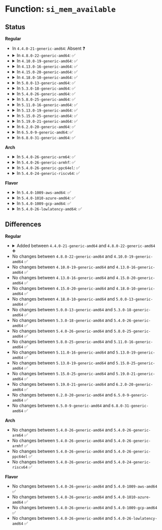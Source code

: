 # Function: <code>si_mem_available</code>

## Status
<b>Regular</b>
<ul>
<li>
In <code>4.4.0-21-generic-amd64</code>: Absent ❓
</li>
<li>
<details>
<summary>In <code>4.8.0-22-generic-amd64</code>: ✅</summary>

```c
long int si_mem_available()
```

```json
{
  "name": "si_mem_available",
  "collision_type": "Unique Global",
  "inline_type": "No",
  "funcs": [
    {
      "addr": 18446744071580574384,
      "name": "si_mem_available",
      "external": true,
      "loc": "mm/page_alloc.c:4006",
      "file": "mm/page_alloc.c",
      "inline": "seen, unknown",
      "caller_inline": [],
      "caller_func": [
        "fs/proc/meminfo.c:meminfo_proc_show",
        "drivers/virtio/virtio_balloon.c:update_balloon_stats"
      ]
    }
  ],
  "symbols": [
    {
      "addr": 18446744071580574384,
      "name": "si_mem_available",
      "section": ".text",
      "bind": "STB_GLOBAL",
      "size": 214
    }
  ]
}
```
</details>
</li>
<li>
<details>
<summary>In <code>4.10.0-19-generic-amd64</code>: ✅</summary>

```c
long int si_mem_available()
```

```json
{
  "name": "si_mem_available",
  "collision_type": "Unique Global",
  "inline_type": "No",
  "funcs": [
    {
      "addr": 18446744071580640816,
      "name": "si_mem_available",
      "external": true,
      "loc": "mm/page_alloc.c:4162",
      "file": "mm/page_alloc.c",
      "inline": "seen, unknown",
      "caller_inline": [],
      "caller_func": [
        "fs/proc/meminfo.c:meminfo_proc_show",
        "drivers/virtio/virtio_balloon.c:update_balloon_stats"
      ]
    }
  ],
  "symbols": [
    {
      "addr": 18446744071580640816,
      "name": "si_mem_available",
      "section": ".text",
      "bind": "STB_GLOBAL",
      "size": 214
    }
  ]
}
```
</details>
</li>
<li>
<details>
<summary>In <code>4.13.0-16-generic-amd64</code>: ✅</summary>

```c
long int si_mem_available()
```

```json
{
  "name": "si_mem_available",
  "collision_type": "Unique Global",
  "inline_type": "No",
  "funcs": [
    {
      "addr": 18446744071580673264,
      "name": "si_mem_available",
      "external": true,
      "loc": "mm/page_alloc.c:4450",
      "file": "mm/page_alloc.c",
      "inline": "seen, unknown",
      "caller_inline": [],
      "caller_func": [
        "fs/proc/meminfo.c:meminfo_proc_show",
        "drivers/virtio/virtio_balloon.c:update_balloon_stats"
      ]
    }
  ],
  "symbols": [
    {
      "addr": 18446744071580673264,
      "name": "si_mem_available",
      "section": ".text",
      "bind": "STB_GLOBAL",
      "size": 214
    }
  ]
}
```
</details>
</li>
<li>
<details>
<summary>In <code>4.15.0-20-generic-amd64</code>: ✅</summary>

```c
long int si_mem_available()
```

```json
{
  "name": "si_mem_available",
  "collision_type": "Unique Global",
  "inline_type": "No",
  "funcs": [
    {
      "addr": 18446744071580758624,
      "name": "si_mem_available",
      "external": true,
      "loc": "mm/page_alloc.c:4569",
      "file": "mm/page_alloc.c",
      "inline": "seen, unknown",
      "caller_inline": [],
      "caller_func": [
        "fs/proc/meminfo.c:meminfo_proc_show",
        "drivers/virtio/virtio_balloon.c:update_balloon_stats"
      ]
    }
  ],
  "symbols": [
    {
      "addr": 18446744071580758624,
      "name": "si_mem_available",
      "section": ".text",
      "bind": "STB_GLOBAL",
      "size": 214
    }
  ]
}
```
</details>
</li>
<li>
<details>
<summary>In <code>4.18.0-10-generic-amd64</code>: ✅</summary>

```c
long int si_mem_available()
```

```json
{
  "name": "si_mem_available",
  "collision_type": "Unique Global",
  "inline_type": "No",
  "funcs": [
    {
      "addr": 18446744071580894624,
      "name": "si_mem_available",
      "external": true,
      "loc": "mm/page_alloc.c:4701",
      "file": "mm/page_alloc.c",
      "inline": "seen, unknown",
      "caller_inline": [],
      "caller_func": [
        "kernel/trace/ring_buffer.c:__rb_allocate_pages",
        "fs/proc/meminfo.c:meminfo_proc_show",
        "drivers/virtio/virtio_balloon.c:update_balloon_stats"
      ]
    }
  ],
  "symbols": [
    {
      "addr": 18446744071580894624,
      "name": "si_mem_available",
      "section": ".text",
      "bind": "STB_GLOBAL",
      "size": 231
    }
  ]
}
```
</details>
</li>
<li>
<details>
<summary>In <code>5.0.0-13-generic-amd64</code>: ✅</summary>

```c
long int si_mem_available()
```

```json
{
  "name": "si_mem_available",
  "collision_type": "Unique Global",
  "inline_type": "No",
  "funcs": [
    {
      "addr": 18446744071580969456,
      "name": "si_mem_available",
      "external": true,
      "loc": "mm/page_alloc.c:4872",
      "file": "mm/page_alloc.c",
      "inline": "seen, unknown",
      "caller_inline": [],
      "caller_func": [
        "kernel/trace/ring_buffer.c:__rb_allocate_pages",
        "fs/proc/meminfo.c:meminfo_proc_show",
        "drivers/virtio/virtio_balloon.c:update_balloon_stats"
      ]
    }
  ],
  "symbols": [
    {
      "addr": 18446744071580969456,
      "name": "si_mem_available",
      "section": ".text",
      "bind": "STB_GLOBAL",
      "size": 205
    }
  ]
}
```
</details>
</li>
<li>
<details>
<summary>In <code>5.3.0-18-generic-amd64</code>: ✅</summary>

```c
long int si_mem_available()
```

```json
{
  "name": "si_mem_available",
  "collision_type": "Unique Global",
  "inline_type": "No",
  "funcs": [
    {
      "addr": 18446744071581387296,
      "name": "si_mem_available",
      "external": true,
      "loc": "mm/page_alloc.c:5058",
      "file": "mm/page_alloc.c",
      "inline": "seen, unknown",
      "caller_inline": [],
      "caller_func": [
        "kernel/trace/ring_buffer.c:__rb_allocate_pages",
        "fs/proc/meminfo.c:meminfo_proc_show",
        "drivers/virtio/virtio_balloon.c:update_balloon_stats",
        "drivers/xen/balloon.c:alloc_xenballooned_pages",
        "drivers/xen/balloon.c:balloon_process"
      ]
    }
  ],
  "symbols": [
    {
      "addr": 18446744071581387296,
      "name": "si_mem_available",
      "section": ".text",
      "bind": "STB_GLOBAL",
      "size": 217
    }
  ]
}
```
</details>
</li>
<li>
<details>
<summary>In <code>5.4.0-26-generic-amd64</code>: ✅</summary>

```c
long int si_mem_available()
```

```json
{
  "name": "si_mem_available",
  "collision_type": "Unique Global",
  "inline_type": "No",
  "funcs": [
    {
      "addr": 18446744071581448240,
      "name": "si_mem_available",
      "external": true,
      "loc": "mm/page_alloc.c:5076",
      "file": "mm/page_alloc.c",
      "inline": "seen, unknown",
      "caller_inline": [],
      "caller_func": [
        "kernel/trace/ring_buffer.c:__rb_allocate_pages",
        "fs/proc/meminfo.c:meminfo_proc_show",
        "drivers/virtio/virtio_balloon.c:update_balloon_stats",
        "drivers/xen/balloon.c:alloc_xenballooned_pages",
        "drivers/xen/balloon.c:balloon_process"
      ]
    }
  ],
  "symbols": [
    {
      "addr": 18446744071581448240,
      "name": "si_mem_available",
      "section": ".text",
      "bind": "STB_GLOBAL",
      "size": 217
    }
  ]
}
```
</details>
</li>
<li>
<details>
<summary>In <code>5.8.0-25-generic-amd64</code>: ✅</summary>

```c
long int si_mem_available()
```

```json
{
  "name": "si_mem_available",
  "collision_type": "Unique Global",
  "inline_type": "No",
  "funcs": [
    {
      "addr": 18446744071581653344,
      "name": "si_mem_available",
      "external": true,
      "loc": "mm/page_alloc.c:5179",
      "file": "mm/page_alloc.c",
      "inline": "seen, unknown",
      "caller_inline": [],
      "caller_func": [
        "kernel/trace/ring_buffer.c:__rb_allocate_pages",
        "fs/proc/meminfo.c:meminfo_proc_show",
        "drivers/virtio/virtio_balloon.c:update_balloon_stats",
        "drivers/xen/balloon.c:add_ballooned_pages",
        "drivers/xen/balloon.c:balloon_process"
      ]
    }
  ],
  "symbols": [
    {
      "addr": 18446744071581653344,
      "name": "si_mem_available",
      "section": ".text",
      "bind": "STB_GLOBAL",
      "size": 229
    }
  ]
}
```
</details>
</li>
<li>
<details>
<summary>In <code>5.11.0-16-generic-amd64</code>: ✅</summary>

```c
long int si_mem_available()
```

```json
{
  "name": "si_mem_available",
  "collision_type": "Unique Global",
  "inline_type": "No",
  "funcs": [
    {
      "addr": 18446744071581700896,
      "name": "si_mem_available",
      "external": true,
      "loc": "mm/page_alloc.c:5345",
      "file": "mm/page_alloc.c",
      "inline": "seen, unknown",
      "caller_inline": [],
      "caller_func": [
        "kernel/trace/ring_buffer.c:__rb_allocate_pages",
        "fs/proc/meminfo.c:meminfo_proc_show",
        "drivers/virtio/virtio_balloon.c:update_balloon_stats",
        "drivers/xen/balloon.c:add_ballooned_pages",
        "drivers/xen/balloon.c:balloon_process"
      ]
    }
  ],
  "symbols": [
    {
      "addr": 18446744071581700896,
      "name": "si_mem_available",
      "section": ".text",
      "bind": "STB_GLOBAL",
      "size": 229
    }
  ]
}
```
</details>
</li>
<li>
<details>
<summary>In <code>5.13.0-19-generic-amd64</code>: ✅</summary>

```c
long int si_mem_available()
```

```json
{
  "name": "si_mem_available",
  "collision_type": "Unique Global",
  "inline_type": "No",
  "funcs": [
    {
      "addr": 18446744071581722608,
      "name": "si_mem_available",
      "external": true,
      "loc": "mm/page_alloc.c:5548",
      "file": "mm/page_alloc.c",
      "inline": "seen, unknown",
      "caller_inline": [],
      "caller_func": [
        "kernel/trace/ring_buffer.c:__rb_allocate_pages",
        "fs/proc/meminfo.c:meminfo_proc_show",
        "drivers/virtio/virtio_balloon.c:update_balloon_stats",
        "drivers/xen/balloon.c:alloc_xenballooned_pages",
        "drivers/xen/balloon.c:balloon_process"
      ]
    }
  ],
  "symbols": [
    {
      "addr": 18446744071581722608,
      "name": "si_mem_available",
      "section": ".text",
      "bind": "STB_GLOBAL",
      "size": 231
    }
  ]
}
```
</details>
</li>
<li>
<details>
<summary>In <code>5.15.0-25-generic-amd64</code>: ✅</summary>

```c
long int si_mem_available()
```

```json
{
  "name": "si_mem_available",
  "collision_type": "Unique Global",
  "inline_type": "No",
  "funcs": [
    {
      "addr": 18446744071581995264,
      "name": "si_mem_available",
      "external": true,
      "loc": "mm/page_alloc.c:5729",
      "file": "mm/page_alloc.c",
      "inline": "seen, unknown",
      "caller_inline": [],
      "caller_func": [
        "kernel/trace/ring_buffer.c:__rb_allocate_pages",
        "fs/proc/meminfo.c:meminfo_proc_show",
        "drivers/virtio/virtio_balloon.c:update_balloon_stats",
        "drivers/xen/balloon.c:alloc_xenballooned_pages",
        "drivers/xen/balloon.c:balloon_thread"
      ]
    }
  ],
  "symbols": [
    {
      "addr": 18446744071581995264,
      "name": "si_mem_available",
      "section": ".text",
      "bind": "STB_GLOBAL",
      "size": 313
    }
  ]
}
```
</details>
</li>
<li>
<details>
<summary>In <code>5.19.0-21-generic-amd64</code>: ✅</summary>

```c
long int si_mem_available()
```

```json
{
  "name": "si_mem_available",
  "collision_type": "Unique Global",
  "inline_type": "No",
  "funcs": [
    {
      "addr": 18446744071582418672,
      "name": "si_mem_available",
      "external": true,
      "loc": "mm/page_alloc.c:5784",
      "file": "mm/page_alloc.c",
      "inline": "seen, unknown",
      "caller_inline": [],
      "caller_func": [
        "kernel/trace/ring_buffer.c:__rb_allocate_pages",
        "fs/proc/meminfo.c:meminfo_proc_show",
        "drivers/virtio/virtio_balloon.c:update_balloon_stats",
        "drivers/xen/balloon.c:xen_alloc_ballooned_pages",
        "drivers/xen/balloon.c:balloon_thread"
      ]
    }
  ],
  "symbols": [
    {
      "addr": 18446744071582418672,
      "name": "si_mem_available",
      "section": ".text",
      "bind": "STB_GLOBAL",
      "size": 365
    }
  ]
}
```
</details>
</li>
<li>
<details>
<summary>In <code>6.2.0-20-generic-amd64</code>: ✅</summary>

```c
long int si_mem_available()
```

```json
{
  "name": "si_mem_available",
  "collision_type": "Unique Global",
  "inline_type": "No",
  "funcs": [
    {
      "addr": 18446744071582927280,
      "name": "si_mem_available",
      "external": true,
      "loc": "mm/page_alloc.c:5927",
      "file": "mm/page_alloc.c",
      "inline": "seen, unknown",
      "caller_inline": [],
      "caller_func": [
        "kernel/trace/ring_buffer.c:__rb_allocate_pages",
        "fs/proc/meminfo.c:meminfo_proc_show",
        "drivers/virtio/virtio_balloon.c:update_balloon_stats",
        "drivers/xen/balloon.c:xen_alloc_ballooned_pages",
        "drivers/xen/balloon.c:balloon_thread"
      ]
    }
  ],
  "symbols": [
    {
      "addr": 18446744071582927280,
      "name": "si_mem_available",
      "section": ".text",
      "bind": "STB_GLOBAL",
      "size": 365
    }
  ]
}
```
</details>
</li>
<li>
<details>
<summary>In <code>6.5.0-9-generic-amd64</code>: ✅</summary>

```c
long int si_mem_available()
```

```json
{
  "name": "si_mem_available",
  "collision_type": "Unique Global",
  "inline_type": "No",
  "funcs": [
    {
      "addr": 18446744071582898368,
      "name": "si_mem_available",
      "external": true,
      "loc": "mm/show_mem.c:32",
      "file": "mm/show_mem.c",
      "inline": "seen, unknown",
      "caller_inline": [],
      "caller_func": [
        "kernel/trace/ring_buffer.c:__rb_allocate_pages",
        "fs/proc/meminfo.c:meminfo_proc_show",
        "drivers/virtio/virtio_balloon.c:update_balloon_stats",
        "drivers/xen/balloon.c:xen_alloc_ballooned_pages",
        "drivers/xen/balloon.c:balloon_thread"
      ]
    }
  ],
  "symbols": [
    {
      "addr": 18446744071582898368,
      "name": "si_mem_available",
      "section": ".text",
      "bind": "STB_GLOBAL",
      "size": 365
    }
  ]
}
```
</details>
</li>
<li>
<details>
<summary>In <code>6.8.0-31-generic-amd64</code>: ✅</summary>

```c
long int si_mem_available()
```

```json
{
  "name": "si_mem_available",
  "collision_type": "Unique Global",
  "inline_type": "No",
  "funcs": [
    {
      "addr": 18446744071583070256,
      "name": "si_mem_available",
      "external": true,
      "loc": "mm/show_mem.c:32",
      "file": "mm/show_mem.c",
      "inline": "seen, unknown",
      "caller_inline": [],
      "caller_func": [
        "kernel/trace/ring_buffer.c:__rb_allocate_pages",
        "fs/proc/meminfo.c:meminfo_proc_show",
        "drivers/virtio/virtio_balloon.c:update_balloon_stats",
        "drivers/xen/balloon.c:xen_alloc_ballooned_pages",
        "drivers/xen/balloon.c:balloon_thread"
      ]
    }
  ],
  "symbols": [
    {
      "addr": 18446744071583070256,
      "name": "si_mem_available",
      "section": ".text",
      "bind": "STB_GLOBAL",
      "size": 208
    }
  ]
}
```
</details>
</li>
</ul>
<b>Arch</b>
<ul>
<li>
<details>
<summary>In <code>5.4.0-26-generic-arm64</code>: ✅</summary>

```c
long int si_mem_available()
```

```json
{
  "name": "si_mem_available",
  "collision_type": "Unique Global",
  "inline_type": "No",
  "funcs": [
    {
      "addr": 18446603336492854648,
      "name": "si_mem_available",
      "external": true,
      "loc": "mm/page_alloc.c:5076",
      "file": "mm/page_alloc.c",
      "inline": "seen, unknown",
      "caller_inline": [],
      "caller_func": [
        "kernel/trace/ring_buffer.c:__rb_allocate_pages",
        "fs/proc/meminfo.c:meminfo_proc_show",
        "drivers/virtio/virtio_balloon.c:update_balloon_stats",
        "drivers/xen/balloon.c:alloc_xenballooned_pages",
        "drivers/xen/balloon.c:balloon_process"
      ]
    }
  ],
  "symbols": [
    {
      "addr": 18446603336492854648,
      "name": "si_mem_available",
      "section": ".text",
      "bind": "STB_GLOBAL",
      "size": 224
    }
  ]
}
```
</details>
</li>
<li>
<details>
<summary>In <code>5.4.0-26-generic-armhf</code>: ✅</summary>

```c
long int si_mem_available()
```

```json
{
  "name": "si_mem_available",
  "collision_type": "Unique Global",
  "inline_type": "No",
  "funcs": [
    {
      "addr": 3226655756,
      "name": "si_mem_available",
      "external": true,
      "loc": "mm/page_alloc.c:5076",
      "file": "mm/page_alloc.c",
      "inline": "seen, unknown",
      "caller_inline": [],
      "caller_func": [
        "fs/proc/meminfo.c:meminfo_proc_show",
        "drivers/virtio/virtio_balloon.c:update_balloon_stats"
      ]
    }
  ],
  "symbols": [
    {
      "addr": 3226655756,
      "name": "si_mem_available",
      "section": ".text",
      "bind": "STB_GLOBAL",
      "size": 216
    }
  ]
}
```
</details>
</li>
<li>
<details>
<summary>In <code>5.4.0-26-generic-ppc64el</code>: ✅</summary>

```c
long int si_mem_available()
```

```json
{
  "name": "si_mem_available",
  "collision_type": "Unique Global",
  "inline_type": "No",
  "funcs": [
    {
      "addr": 13835058055286243200,
      "name": "si_mem_available",
      "external": true,
      "loc": "mm/page_alloc.c:5076",
      "file": "mm/page_alloc.c",
      "inline": "seen, unknown",
      "caller_inline": [],
      "caller_func": [
        "kernel/trace/ring_buffer.c:__rb_allocate_pages",
        "fs/proc/meminfo.c:meminfo_proc_show",
        "drivers/virtio/virtio_balloon.c:update_balloon_stats"
      ]
    }
  ],
  "symbols": [
    {
      "addr": 13835058055286243200,
      "name": "si_mem_available",
      "section": ".text",
      "bind": "STB_GLOBAL",
      "size": 328
    }
  ]
}
```
</details>
</li>
<li>
<details>
<summary>In <code>5.4.0-24-generic-riscv64</code>: ✅</summary>

```c
long int si_mem_available()
```

```json
{
  "name": "si_mem_available",
  "collision_type": "Unique Global",
  "inline_type": "No",
  "funcs": [
    {
      "addr": 18446743936272802590,
      "name": "si_mem_available",
      "external": true,
      "loc": "mm/page_alloc.c:5076",
      "file": "mm/page_alloc.c",
      "inline": "seen, unknown",
      "caller_inline": [],
      "caller_func": [
        "fs/proc/meminfo.c:meminfo_proc_show",
        "drivers/virtio/virtio_balloon.c:update_balloon_stats"
      ]
    }
  ],
  "symbols": [
    {
      "addr": 18446743936272802590,
      "name": "si_mem_available",
      "section": ".text",
      "bind": "STB_GLOBAL",
      "size": 210
    }
  ]
}
```
</details>
</li>
</ul>
<b>Flavor</b>
<ul>
<li>
<details>
<summary>In <code>5.4.0-1009-aws-amd64</code>: ✅</summary>

```c
long int si_mem_available()
```

```json
{
  "name": "si_mem_available",
  "collision_type": "Unique Global",
  "inline_type": "No",
  "funcs": [
    {
      "addr": 18446744071581417088,
      "name": "si_mem_available",
      "external": true,
      "loc": "mm/page_alloc.c:5076",
      "file": "mm/page_alloc.c",
      "inline": "seen, unknown",
      "caller_inline": [],
      "caller_func": [
        "kernel/trace/ring_buffer.c:__rb_allocate_pages",
        "fs/proc/meminfo.c:meminfo_proc_show",
        "drivers/virtio/virtio_balloon.c:update_balloon_stats",
        "drivers/xen/balloon.c:alloc_xenballooned_pages",
        "drivers/xen/balloon.c:balloon_process"
      ]
    }
  ],
  "symbols": [
    {
      "addr": 18446744071581417088,
      "name": "si_mem_available",
      "section": ".text",
      "bind": "STB_GLOBAL",
      "size": 217
    }
  ]
}
```
</details>
</li>
<li>
<details>
<summary>In <code>5.4.0-1010-azure-amd64</code>: ✅</summary>

```c
long int si_mem_available()
```

```json
{
  "name": "si_mem_available",
  "collision_type": "Unique Global",
  "inline_type": "No",
  "funcs": [
    {
      "addr": 18446744071581359600,
      "name": "si_mem_available",
      "external": true,
      "loc": "mm/page_alloc.c:5076",
      "file": "mm/page_alloc.c",
      "inline": "seen, unknown",
      "caller_inline": [],
      "caller_func": [
        "kernel/trace/ring_buffer.c:__rb_allocate_pages",
        "fs/proc/meminfo.c:meminfo_proc_show",
        "drivers/virtio/virtio_balloon.c:update_balloon_stats"
      ]
    }
  ],
  "symbols": [
    {
      "addr": 18446744071581359600,
      "name": "si_mem_available",
      "section": ".text",
      "bind": "STB_GLOBAL",
      "size": 217
    }
  ]
}
```
</details>
</li>
<li>
<details>
<summary>In <code>5.4.0-1009-gcp-amd64</code>: ✅</summary>

```c
long int si_mem_available()
```

```json
{
  "name": "si_mem_available",
  "collision_type": "Unique Global",
  "inline_type": "No",
  "funcs": [
    {
      "addr": 18446744071581408288,
      "name": "si_mem_available",
      "external": true,
      "loc": "mm/page_alloc.c:5076",
      "file": "mm/page_alloc.c",
      "inline": "seen, unknown",
      "caller_inline": [],
      "caller_func": [
        "kernel/trace/ring_buffer.c:__rb_allocate_pages",
        "fs/proc/meminfo.c:meminfo_proc_show",
        "drivers/virtio/virtio_balloon.c:update_balloon_stats",
        "drivers/xen/balloon.c:alloc_xenballooned_pages",
        "drivers/xen/balloon.c:balloon_process"
      ]
    }
  ],
  "symbols": [
    {
      "addr": 18446744071581408288,
      "name": "si_mem_available",
      "section": ".text",
      "bind": "STB_GLOBAL",
      "size": 217
    }
  ]
}
```
</details>
</li>
<li>
<details>
<summary>In <code>5.4.0-26-lowlatency-amd64</code>: ✅</summary>

```c
long int si_mem_available()
```

```json
{
  "name": "si_mem_available",
  "collision_type": "Unique Global",
  "inline_type": "No",
  "funcs": [
    {
      "addr": 18446744071581472384,
      "name": "si_mem_available",
      "external": true,
      "loc": "mm/page_alloc.c:5076",
      "file": "mm/page_alloc.c",
      "inline": "seen, unknown",
      "caller_inline": [],
      "caller_func": [
        "kernel/trace/ring_buffer.c:__rb_allocate_pages",
        "fs/proc/meminfo.c:meminfo_proc_show",
        "drivers/virtio/virtio_balloon.c:update_balloon_stats",
        "drivers/xen/balloon.c:alloc_xenballooned_pages",
        "drivers/xen/balloon.c:balloon_process"
      ]
    }
  ],
  "symbols": [
    {
      "addr": 18446744071581472384,
      "name": "si_mem_available",
      "section": ".text",
      "bind": "STB_GLOBAL",
      "size": 217
    }
  ]
}
```
</details>
</li>
</ul>

## Differences
<b>Regular</b>
<ul>
<li>
<details>
<summary>Added between <code>4.4.0-21-generic-amd64</code> and <code>4.8.0-22-generic-amd64</code> ➕</summary>

```c
long int si_mem_available()
```
</details>
</li>
<li>
No changes between <code>4.8.0-22-generic-amd64</code> and <code>4.10.0-19-generic-amd64</code> ✅
</li>
<li>
No changes between <code>4.10.0-19-generic-amd64</code> and <code>4.13.0-16-generic-amd64</code> ✅
</li>
<li>
No changes between <code>4.13.0-16-generic-amd64</code> and <code>4.15.0-20-generic-amd64</code> ✅
</li>
<li>
No changes between <code>4.15.0-20-generic-amd64</code> and <code>4.18.0-10-generic-amd64</code> ✅
</li>
<li>
No changes between <code>4.18.0-10-generic-amd64</code> and <code>5.0.0-13-generic-amd64</code> ✅
</li>
<li>
No changes between <code>5.0.0-13-generic-amd64</code> and <code>5.3.0-18-generic-amd64</code> ✅
</li>
<li>
No changes between <code>5.3.0-18-generic-amd64</code> and <code>5.4.0-26-generic-amd64</code> ✅
</li>
<li>
No changes between <code>5.4.0-26-generic-amd64</code> and <code>5.8.0-25-generic-amd64</code> ✅
</li>
<li>
No changes between <code>5.8.0-25-generic-amd64</code> and <code>5.11.0-16-generic-amd64</code> ✅
</li>
<li>
No changes between <code>5.11.0-16-generic-amd64</code> and <code>5.13.0-19-generic-amd64</code> ✅
</li>
<li>
No changes between <code>5.13.0-19-generic-amd64</code> and <code>5.15.0-25-generic-amd64</code> ✅
</li>
<li>
No changes between <code>5.15.0-25-generic-amd64</code> and <code>5.19.0-21-generic-amd64</code> ✅
</li>
<li>
No changes between <code>5.19.0-21-generic-amd64</code> and <code>6.2.0-20-generic-amd64</code> ✅
</li>
<li>
No changes between <code>6.2.0-20-generic-amd64</code> and <code>6.5.0-9-generic-amd64</code> ✅
</li>
<li>
No changes between <code>6.5.0-9-generic-amd64</code> and <code>6.8.0-31-generic-amd64</code> ✅
</li>
</ul>
<b>Arch</b>
<ul>
<li>
No changes between <code>5.4.0-26-generic-amd64</code> and <code>5.4.0-26-generic-arm64</code> ✅
</li>
<li>
No changes between <code>5.4.0-26-generic-amd64</code> and <code>5.4.0-26-generic-armhf</code> ✅
</li>
<li>
No changes between <code>5.4.0-26-generic-amd64</code> and <code>5.4.0-26-generic-ppc64el</code> ✅
</li>
<li>
No changes between <code>5.4.0-26-generic-amd64</code> and <code>5.4.0-24-generic-riscv64</code> ✅
</li>
</ul>
<b>Flavor</b>
<ul>
<li>
No changes between <code>5.4.0-26-generic-amd64</code> and <code>5.4.0-1009-aws-amd64</code> ✅
</li>
<li>
No changes between <code>5.4.0-26-generic-amd64</code> and <code>5.4.0-1010-azure-amd64</code> ✅
</li>
<li>
No changes between <code>5.4.0-26-generic-amd64</code> and <code>5.4.0-1009-gcp-amd64</code> ✅
</li>
<li>
No changes between <code>5.4.0-26-generic-amd64</code> and <code>5.4.0-26-lowlatency-amd64</code> ✅
</li>
</ul>
